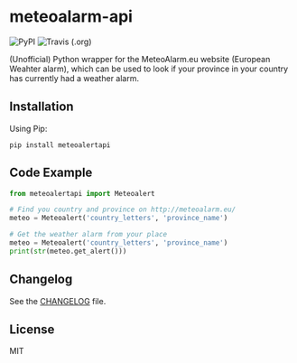 # meteoalarm-api


![PyPI](https://img.shields.io/pypi/v/meteoalertapi.svg?style=for-the-badge|https://pypi.org/project/meteoalertapi)
![Travis (.org)](https://img.shields.io/travis/rolfberkenbosch/meteoalert-api.svg?style=for-the-badge)

(Unofficial) Python wrapper for the MeteoAlarm.eu website (European Weahter alarm), which can be used to look if your province in your country has currently had a weather alarm.

## Installation

Using Pip:

```console
pip install meteoalertapi
```

## Code Example

```python
from meteoalertapi import Meteoalert

# Find you country and province on http://meteoalarm.eu/
meteo = Meteoalert('country_letters', 'province_name')

# Get the weather alarm from your place
meteo = Meteoalert('country_letters', 'province_name')
print(str(meteo.get_alert()))
```

## Changelog

See the [CHANGELOG](./CHANGELOG.md) file.

## License

MIT
